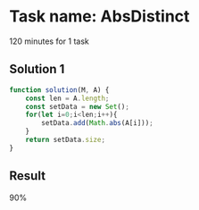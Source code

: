 # Task name: AbsDistinct

120 minutes for 1 task

## Solution 1

```javascript
function solution(M, A) {
    const len = A.length;
    const setData = new Set();
    for(let i=0;i<len;i++){
        setData.add(Math.abs(A[i]));
    }
    return setData.size;
}
```

## Result 

90%

